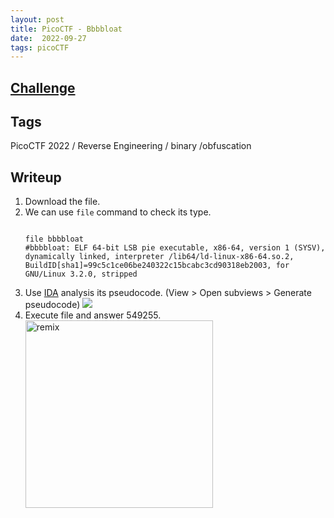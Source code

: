 ```yaml
---
layout: post
title: PicoCTF - Bbbbloat
date:  2022-09-27
tags: picoCTF
---
```


## [Challenge](https://play.picoctf.org/practice/challenge/255?category=3&originalEvent=70&page=1)

## Tags
PicoCTF 2022 / Reverse Engineering / binary /obfuscation

## Writeup
1. Download the file.
2. We can use  `file` command to check its type.
    ``` shell

    file bbbbloat
    #bbbbloat: ELF 64-bit LSB pie executable, x86-64, version 1 (SYSV), dynamically linked, interpreter /lib64/ld-linux-x86-64.so.2, BuildID[sha1]=99c5c1ce06be240322c15bcabc3cd90318eb2003, for GNU/Linux 3.2.0, stripped

    ```
3. Use [IDA](https://hex-rays.com/ida-free/) analysis its pseudocode. (View > Open subviews > Generate pseudocode) 
    <img src="https://i.imgur.com/oz25R7g.png" /> 
4. Execute file and answer 549255.
    <img src="https://i.imgur.com/4f5gdnD.png" alt="remix" style="width:300px;"/> 
